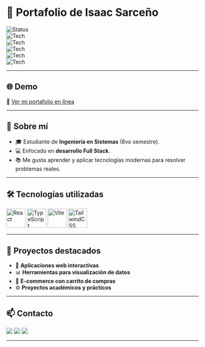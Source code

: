 # 🚀 Portafolio de Isaac Sarceño  

![Status](https://img.shields.io/badge/Portfolio-Online-purple?style=for-the-badge&logo=vercel)  
![Tech](https://img.shields.io/badge/React-20232A?style=for-the-badge&logo=react&logoColor=61DAFB)  
![Tech](https://img.shields.io/badge/Vite-646CFF?style=for-the-badge&logo=vite&logoColor=white)  
![Tech](https://img.shields.io/badge/Tailwind_CSS-38B2AC?style=for-the-badge&logo=tailwind-css&logoColor=white)  
![Tech](https://img.shields.io/badge/TypeScript-3178C6?style=for-the-badge&logo=typescript&logoColor=white)  
![Tech](https://img.shields.io/badge/shadcn/ui-000000?style=for-the-badge&logo=radix-ui&logoColor=white)  

---

## 🌐 Demo  
🔗 [Ver mi portafolio en línea](https://lovable.dev/projects/24380254-441d-449c-a282-1da5ab5e0671)  

---

## 📌 Sobre mí  
- 🎓 Estudiante de **Ingeniería en Sistemas** (8vo semestre).  
- 💻 Enfocado en **desarrollo Full Stack**.  
- 📚 Me gusta aprender y aplicar tecnologías modernas para resolver problemas reales.  

---

## 🛠️ Tecnologías utilizadas  

<p align="left">
  <img src="https://cdn.jsdelivr.net/gh/devicons/devicon/icons/react/react-original.svg" width="50" alt="React"/>
  <img src="https://cdn.jsdelivr.net/gh/devicons/devicon/icons/typescript/typescript-original.svg" width="50" alt="TypeScript"/>
  <img src="https://cdn.jsdelivr.net/gh/devicons/devicon/icons/vite/vite-original.svg" width="50" alt="Vite"/>
  <img src="https://cdn.jsdelivr.net/gh/devicons/devicon/icons/tailwindcss/tailwindcss-plain.svg" width="50" alt="TailwindCSS"/>
</p>

---

## 📂 Proyectos destacados  
- 🌟 **Aplicaciones web interactivas**  
- 📊 **Herramientas para visualización de datos**  
- 🛒 **E-commerce con carrito de compras**  
- ⚙️ **Proyectos académicos y prácticos**  

---

## 📫 Contacto  
<p align="left">
  <a href="mailto:isaac.flores.dev@gmail.com"><img src="https://img.shields.io/badge/Email-D14836?style=for-the-badge&logo=gmail&logoColor=white"/></a>
  <a href="https://github.com/Aisaac2205"><img src="https://img.shields.io/badge/GitHub-100000?style=for-the-badge&logo=github&logoColor=white"/></a>
  <a href="https://www.linkedin.com/in/isaac-flores/" target="_blank"><img src="https://img.shields.io/badge/LinkedIn-0077B5?style=for-the-badge&logo=linkedin&logoColor=white"/></a>
</p>  

---
